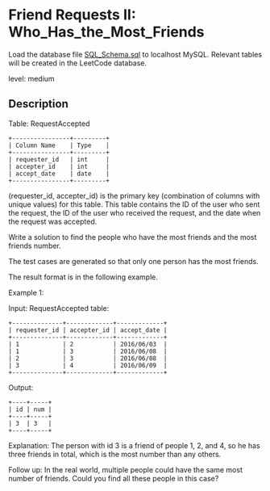 # Friend Requests II: Who_Has_the_Most_Friends
Load the database file [SQL_Schema.sql](SQL_Schema.sql) to localhost MySQL. Relevant tables will be created in the LeetCode database. 

level: medium
## Description
Table: RequestAccepted
```
+----------------+---------+
| Column Name    | Type    |
+----------------+---------+
| requester_id   | int     |
| accepter_id    | int     |
| accept_date    | date    |
+----------------+---------+
```
(requester_id, accepter_id) is the primary key (combination of columns with unique values) for this table.
This table contains the ID of the user who sent the request, the ID of the user who received the request, and the date when the request was accepted.
 

Write a solution to find the people who have the most friends and the most friends number.

The test cases are generated so that only one person has the most friends.

The result format is in the following example.

 

Example 1:

Input: 
RequestAccepted table:
```
+--------------+-------------+-------------+
| requester_id | accepter_id | accept_date |
+--------------+-------------+-------------+
| 1            | 2           | 2016/06/03  |
| 1            | 3           | 2016/06/08  |
| 2            | 3           | 2016/06/08  |
| 3            | 4           | 2016/06/09  |
+--------------+-------------+-------------+
```
Output: 
```
+----+-----+
| id | num |
+----+-----+
| 3  | 3   |
+----+-----+
```
Explanation: 
The person with id 3 is a friend of people 1, 2, and 4, so he has three friends in total, which is the most number than any others.
 

Follow up: In the real world, multiple people could have the same most number of friends. Could you find all these people in this case?
